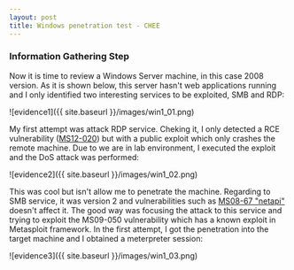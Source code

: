 ```yaml
---
layout: post
title: Windows penetration test - CHEE
---
```

### Information Gathering Step

Now it is time to review a Windows Server machine, in this case 2008 version. As it is shown below, this server hasn't web applications running and I only identified two interesting services to be exploited, SMB and RDP:

![evidence1]({{ site.baseurl }}/images/win1_01.png)

My first attempt was attack RDP service. Cheking it, I only detected a RCE vulnerability ([MS12-020](https://docs.microsoft.com/en-us/security-updates/securitybulletins/2012/ms12-020)) but with a public exploit which only crashes the remote machine. Due to we are in lab environment, I executed the exploit and the DoS attack was performed:

![evidence2]({{ site.baseurl }}/images/win1_02.png)

This was cool but isn't allow me to penetrate the machine. Regarding to SMB service, it was version 2 and vulnerabilities such as [MS08-67 "netapi"](https://support.microsoft.com/en-us/help/958644/ms08-067-vulnerability-in-server-service-could-allow-remote-code-execu) doesn't affect it. The good way was focusing the attack to this service and trying to exploit the MS09-050 vulnerability which has a known exploit in Metasploit framework. In the first attempt, I got the penetration into the target machine and I obtained a meterpreter session:

![evidence3]({{ site.baseurl }}/images/win1_03.png)
